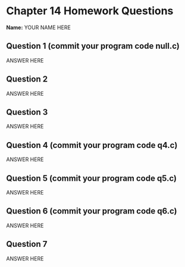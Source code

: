 # Chapter 14 Homework Questions

**Name:** YOUR NAME HERE

## Question 1 (commit your program code null.c)

ANSWER HERE

## Question 2

ANSWER HERE

## Question 3

ANSWER HERE

## Question 4 (commit your program code q4.c)

ANSWER HERE

## Question 5 (commit your program code q5.c)

ANSWER HERE

## Question 6 (commit your program code q6.c)

ANSWER HERE

## Question 7

ANSWER HERE

